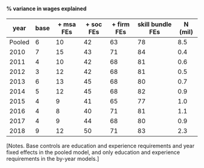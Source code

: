 #### % variance in wages explained
| year          | base          | + msa FEs | + soc FEs | + firm FEs | skill bundle FEs | N (mil) | 
| ------------- | ------------- | --------- | --------- | ---------- | ---------------- | ------- |
| Pooled        | 6             | 10        | 42        | 63         | 78               | 8.5     |
| 2010          | 7             | 15        | 43        | 71         | 84               | 0.4     |
| 2011          | 4             | 10        | 42        | 68         | 81               | 0.6     |
| 2012          | 3             | 12        | 42        | 68         | 81               | 0.5     |
| 2013          | 6             | 13        | 45        | 68         | 80               | 0.7     |
| 2014          | 5             | 12        | 45        | 68         | 82               | 0.9     |
| 2015          | 4             | 9         | 41        | 65         | 77               | 1.0     |
| 2016          | 4             | 8         | 40        | 71         | 81               | 1.1     |
| 2017          | 4             | 9         | 44        | 68         | 80               | 0.9     |
| 2018          | 9             | 12        | 50        | 71         | 83               | 2.3     |
[Notes. Base controls are education and experience requirements and year fixed effects in the pooled model, and only education and experience requirements in the by-year models.] 